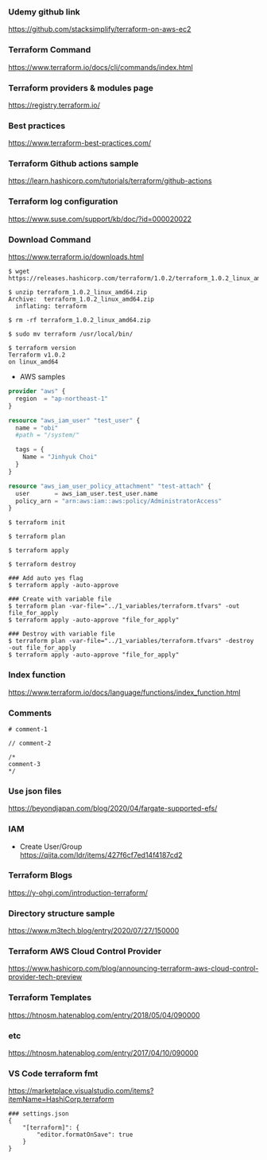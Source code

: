 ### Udemy github link
https://github.com/stacksimplify/terraform-on-aws-ec2

### Terraform Command
https://www.terraform.io/docs/cli/commands/index.html

### Terraform providers & modules page
https://registry.terraform.io/

### Best practices
https://www.terraform-best-practices.com/

### Terraform Github actions sample
https://learn.hashicorp.com/tutorials/terraform/github-actions

### Terraform log configuration
https://www.suse.com/support/kb/doc/?id=000020022

### Download Command
https://www.terraform.io/downloads.html

~~~
$ wget https://releases.hashicorp.com/terraform/1.0.2/terraform_1.0.2_linux_amd64.zip

$ unzip terraform_1.0.2_linux_amd64.zip
Archive:  terraform_1.0.2_linux_amd64.zip
  inflating: terraform               

$ rm -rf terraform_1.0.2_linux_amd64.zip

$ sudo mv terraform /usr/local/bin/

$ terraform version
Terraform v1.0.2
on linux_amd64

~~~

 - AWS samples
~~~tf
provider "aws" {
  region  = "ap-northeast-1"
}

resource "aws_iam_user" "test_user" {
  name = "obi"
  #path = "/system/"

  tags = {
    Name = "Jinhyuk Choi"
  }
}

resource "aws_iam_user_policy_attachment" "test-attach" {
  user       = aws_iam_user.test_user.name
  policy_arn = "arn:aws:iam::aws:policy/AdministratorAccess"
}
~~~

~~~
$ terraform init

$ terraform plan

$ terraform apply

$ terraform destroy

### Add auto yes flag
$ terraform apply -auto-approve

### Create with variable file
$ terraform plan -var-file="../1_variables/terraform.tfvars" -out file_for_apply
$ terraform apply -auto-approve "file_for_apply"

### Destroy with variable file
$ terraform plan -var-file="../1_variables/terraform.tfvars" -destroy -out file_for_apply
$ terraform apply -auto-approve "file_for_apply"
~~~

### Index function
https://www.terraform.io/docs/language/functions/index_function.html

### Comments

~~~
# comment-1

// comment-2

/*
comment-3
*/
~~~

### Use json files
https://beyondjapan.com/blog/2020/04/fargate-supported-efs/

### IAM
- Create User/Group<br>
https://qiita.com/ldr/items/427f6cf7ed14f4187cd2

### Terraform Blogs
https://y-ohgi.com/introduction-terraform/<br>

### Directory structure sample
https://www.m3tech.blog/entry/2020/07/27/150000

### Terraform AWS Cloud Control Provider
https://www.hashicorp.com/blog/announcing-terraform-aws-cloud-control-provider-tech-preview

### Terraform Templates
https://htnosm.hatenablog.com/entry/2018/05/04/090000

### etc
https://htnosm.hatenablog.com/entry/2017/04/10/090000

### VS Code terraform fmt
https://marketplace.visualstudio.com/items?itemName=HashiCorp.terraform<br>

~~~
### settings.json
{
    "[terraform]": {
        "editor.formatOnSave": true
    }
}
~~~
